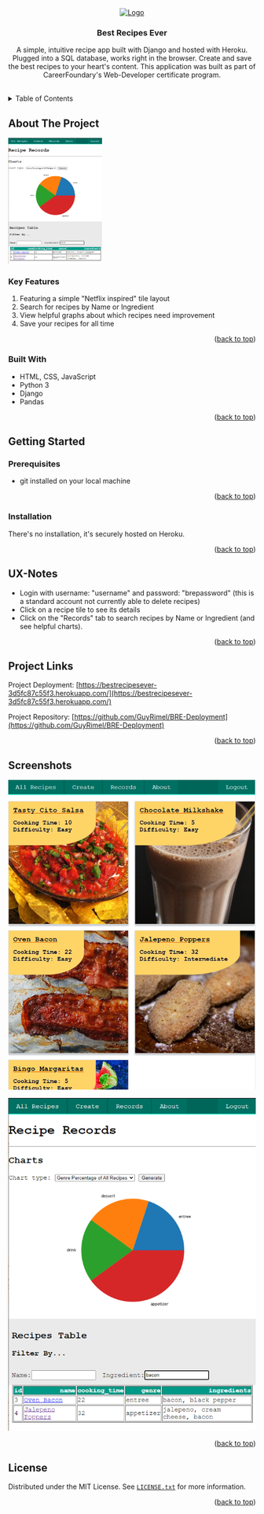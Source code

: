 <a id="readme-top"></a>
<br />

<div align="center">
  <a href="https://guyrimel.github.io/Portfolio-Site/index.html">
    <img src="media/RLogoNoName.ico" alt="Logo" width="80" height="80">
  </a>

  <h3 align="center">Best Recipes Ever</h3>

  <p align="center">
    A simple, intuitive recipe app built with Django and hosted with Heroku. Plugged into a SQL database, works right in the browser. Create and save the best recipes to your heart's content. This application was built as part of CareerFoundary's Web-Developer certificate program.
  </p>
</div>
<br />

<!-- TABLE OF CONTENTS -->
<details>
  <summary>Table of Contents</summary>
  <ol>
    <li>
      <a href="#about-the-project">About The Project</a>
      <ul>
        <li><a href="#key-features">Key Features</a></li>
        <li><a href="#built-with">Built With</a></li>
      </ul>
    </li>
    <li>
      <a href="#getting-started">Getting Started</a>
      <ul>
        <li><a href="#prerequisites">Prerequisites</a></li>
        <li><a href="#installation">Installation</a></li>
        <li><a href="#ux-notes">UX Notes</a></li>
      </ul>
    </li>
    <li><a href="#license">License</a></li>
  </ol>
</details>

<!-- ABOUT THE PROJECT -->
## About The Project
<!-- SCREENSHOT -->
<img
  alt="BRE Screenshot"
  src="media/screenshots/screenshot01.png"
  style="height: 16rem; width: auto;"
/>

<!-- KEY FEATURES -->
### Key Features

1. Featuring a simple "Netflix inspired" tile layout
2. Search for recipes by Name or Ingredient
3. View helpful graphs about which recipes need improvement
4. Save your recipes for all time

<p align="right">(<a href="#readme-top">back to top</a>)</p>

<!-- BUILT WITH -->
### Built With

- HTML, CSS, JavaScript
- Python 3
- Django
- Pandas

<p align="right">(<a href="#readme-top">back to top</a>)</p>

<!-- GETTING STARTED -->
## Getting Started

<!-- PREREQUISITES -->
### Prerequisites
- git installed on your local machine

<p align="right">(<a href="#readme-top">back to top</a>)</p>

<!-- INSTALLATION -->
### Installation

There's no installation, it's securely hosted on Heroku.

<p align="right">(<a href="#readme-top">back to top</a>)</p>

<!-- UX NOTES -->
## UX-Notes

- Login with username: "username" and password: "brepassword" (this is a standard account not currently able to delete recipes)
- Click on a recipe tile to see its details
- Click on the "Records" tab to search recipes by Name or Ingredient (and see helpful charts).

<p align="right">(<a href="#readme-top">back to top</a>)</p>

<!-- PROJECT DEPLOYMENT -->
## Project Links

Project Deployment: [https://bestrecipesever-3d5fc87c55f3.herokuapp.com/](https://bestrecipesever-3d5fc87c55f3.herokuapp.com/)

Project Repository: [https://github.com/GuyRimel/BRE-Deployment](https://github.com/GuyRimel/BRE-Deployment)

<p align="right">(<a href="#readme-top">back to top</a>)</p>

<!-- SCREENSHOTS -->
## Screenshots

![sreenshot](media/screenshots/screenshot00.png)

![sreenshot](media/screenshots/screenshot01.png)

<p align="right">(<a href="#readme-top">back to top</a>)</p>

<!-- LICENSE -->
## License

Distributed under the MIT License. See <a href="LICENSE.txt">`LICENSE.txt`</a> for more information.

<p align="right">(<a href="#readme-top">back to top</a>)</p>